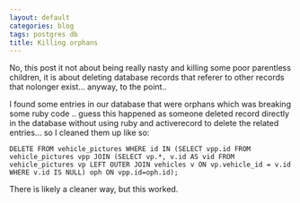 ```yaml
---
layout: default
categories: blog
tags: postgres db
title: Killing orphans
---
```


No, this post it not about being really nasty and killing some poor parentless children, it is about
deleting database records that referer to other records that nolonger exist... anyway, to the point..

I found some entries in our database that were orphans which was breaking some ruby code .. guess this
happened as someone deleted record directly in the database without using ruby and activerecord to delete
the related entries...  so I cleaned them up like so:

    DELETE FROM vehicle_pictures WHERE id IN (SELECT vpp.id FROM vehicle_pictures vpp JOIN (SELECT vp.*, v.id AS vid FROM vehicle_pictures vp LEFT OUTER JOIN vehicles v ON vp.vehicle_id = v.id WHERE v.id IS NULL) oph ON vpp.id=oph.id);

There is likely a cleaner way, but this worked.
